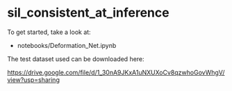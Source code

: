 # sil_consistent_at_inference

To get started, take a look at:
* notebooks/Deformation_Net.ipynb

The test dataset used can be downloaded here:

https://drive.google.com/file/d/1_30nA9JKxA1uNXUXoCv8qzwhoGovWhgV/view?usp=sharing
